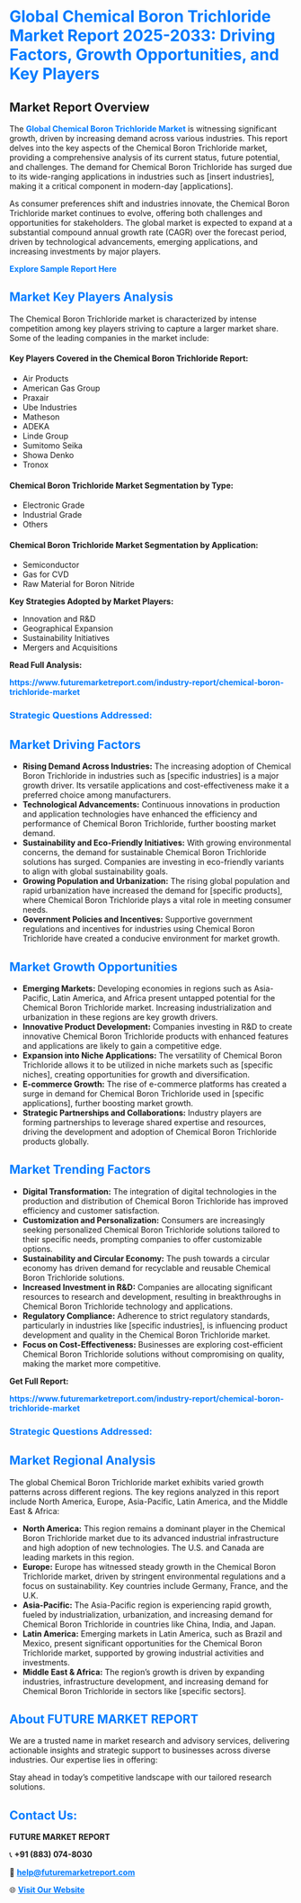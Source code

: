 <h1 style="color: #007BFF;">Global Chemical Boron Trichloride Market Report 2025-2033: Driving Factors, Growth Opportunities, and Key Players</h1>

<section id="overview">
<h2>Market Report Overview</h2>
<p>The <a href="https://www.futuremarketreport.com/industry-report/chemical-boron-trichloride-market" style="color: #007BFF; text-decoration: none;"><strong>Global Chemical Boron Trichloride Market</strong></a> is witnessing significant growth, driven by increasing demand across various industries. This report delves into the key aspects of the Chemical Boron Trichloride market, providing a comprehensive analysis of its current status, future potential, and challenges. The demand for Chemical Boron Trichloride has surged due to its wide-ranging applications in industries such as [insert industries], making it a critical component in modern-day [applications].</p>
<p>As consumer preferences shift and industries innovate, the Chemical Boron Trichloride market continues to evolve, offering both challenges and opportunities for stakeholders. The global market is expected to expand at a substantial compound annual growth rate (CAGR) over the forecast period, driven by technological advancements, emerging applications, and increasing investments by major players.</p>
</section>

<section id="overview">
<p><a href="https://www.futuremarketreport.com/request-sample/reportId=53189" style="color: #007BFF; text-decoration: none;"><strong>Explore Sample Report Here</strong></a></p>
</section>

<section id="key-players">
<h2 style="color: #007BFF;">Market Key Players Analysis</h2>
<p>The Chemical Boron Trichloride market is characterized by intense competition among key players striving to capture a larger market share. Some of the leading companies in the market include:</p>
<h4>Key Players Covered in the Chemical Boron Trichloride Report:</h4>
<ul><li>Air Products</li><li>American Gas Group</li><li>Praxair</li><li>Ube Industries</li><li>Matheson</li><li>ADEKA</li><li>Linde Group</li><li>Sumitomo Seika</li><li>Showa Denko</li><li>Tronox</li></ul>
<h4>Chemical Boron Trichloride Market Segmentation by Type:</h4>
<ul><li>Electronic Grade</li><li>Industrial Grade</li><li>Others</li></ul>

<h4>Chemical Boron Trichloride Market Segmentation by Application:</h4>
<ul><li>Semiconductor</li><li>Gas for CVD</li><li>Raw Material for Boron Nitride</li></ul>
<p><strong>Key Strategies Adopted by Market Players:</strong></p>
<ul>
<li>Innovation and R&D</li>
<li>Geographical Expansion</li>
<li>Sustainability Initiatives</li>
<li>Mergers and Acquisitions</li>
</ul>
</section>

<section>
<p><strong>Read Full Analysis: </strong></p><a href="https://www.futuremarketreport.com/industry-report/chemical-boron-trichloride-market" style="color: #007BFF; text-decoration: none;"><strong>https://www.futuremarketreport.com/industry-report/chemical-boron-trichloride-market</strong></a>
<h3 style="color: #007BFF;">Strategic Questions Addressed:</h3>
</section>

<section id="driving-factors">
<h2 style="color: #007BFF;">Market Driving Factors</h2>
<ul>
<li><strong>Rising Demand Across Industries:</strong> The increasing adoption of Chemical Boron Trichloride in industries such as [specific industries] is a major growth driver. Its versatile applications and cost-effectiveness make it a preferred choice among manufacturers.</li>
<li><strong>Technological Advancements:</strong> Continuous innovations in production and application technologies have enhanced the efficiency and performance of Chemical Boron Trichloride, further boosting market demand.</li>
<li><strong>Sustainability and Eco-Friendly Initiatives:</strong> With growing environmental concerns, the demand for sustainable Chemical Boron Trichloride solutions has surged. Companies are investing in eco-friendly variants to align with global sustainability goals.</li>
<li><strong>Growing Population and Urbanization:</strong> The rising global population and rapid urbanization have increased the demand for [specific products], where Chemical Boron Trichloride plays a vital role in meeting consumer needs.</li>
<li><strong>Government Policies and Incentives:</strong> Supportive government regulations and incentives for industries using Chemical Boron Trichloride have created a conducive environment for market growth.</li>
</ul>
</section>

<section id="growth-opportunities">
<h2 style="color: #007BFF;">Market Growth Opportunities</h2>
<ul>
<li><strong>Emerging Markets:</strong> Developing economies in regions such as Asia-Pacific, Latin America, and Africa present untapped potential for the Chemical Boron Trichloride market. Increasing industrialization and urbanization in these regions are key growth drivers.</li>
<li><strong>Innovative Product Development:</strong> Companies investing in R&D to create innovative Chemical Boron Trichloride products with enhanced features and applications are likely to gain a competitive edge.</li>
<li><strong>Expansion into Niche Applications:</strong> The versatility of Chemical Boron Trichloride allows it to be utilized in niche markets such as [specific niches], creating opportunities for growth and diversification.</li>
<li><strong>E-commerce Growth:</strong> The rise of e-commerce platforms has created a surge in demand for Chemical Boron Trichloride used in [specific applications], further boosting market growth.</li>
<li><strong>Strategic Partnerships and Collaborations:</strong> Industry players are forming partnerships to leverage shared expertise and resources, driving the development and adoption of Chemical Boron Trichloride products globally.</li>
</ul>
</section>

<section id="trending-factors">
<h2 style="color: #007BFF;">Market Trending Factors</h2>
<ul>
<li><strong>Digital Transformation:</strong> The integration of digital technologies in the production and distribution of Chemical Boron Trichloride has improved efficiency and customer satisfaction.</li>
<li><strong>Customization and Personalization:</strong> Consumers are increasingly seeking personalized Chemical Boron Trichloride solutions tailored to their specific needs, prompting companies to offer customizable options.</li>
<li><strong>Sustainability and Circular Economy:</strong> The push towards a circular economy has driven demand for recyclable and reusable Chemical Boron Trichloride solutions.</li>
<li><strong>Increased Investment in R&D:</strong> Companies are allocating significant resources to research and development, resulting in breakthroughs in Chemical Boron Trichloride technology and applications.</li>
<li><strong>Regulatory Compliance:</strong> Adherence to strict regulatory standards, particularly in industries like [specific industries], is influencing product development and quality in the Chemical Boron Trichloride market.</li>
<li><strong>Focus on Cost-Effectiveness:</strong> Businesses are exploring cost-efficient Chemical Boron Trichloride solutions without compromising on quality, making the market more competitive.</li>
</ul>
</section>

<section>
<p><strong>Get Full Report: </strong></p><a href="https://www.futuremarketreport.com/industry-report/chemical-boron-trichloride-market" style="color: #007BFF; text-decoration: none;"><strong>https://www.futuremarketreport.com/industry-report/chemical-boron-trichloride-market</strong></a>
<h3 style="color: #007BFF;">Strategic Questions Addressed:</h3>
</section>


<section id="regional-analysis">
<h2 style="color: #007BFF;">Market Regional Analysis</h2>
<p>The global Chemical Boron Trichloride market exhibits varied growth patterns across different regions. The key regions analyzed in this report include North America, Europe, Asia-Pacific, Latin America, and the Middle East & Africa:</p>
<ul>
<li><strong>North America:</strong> This region remains a dominant player in the Chemical Boron Trichloride market due to its advanced industrial infrastructure and high adoption of new technologies. The U.S. and Canada are leading markets in this region.</li>
<li><strong>Europe:</strong> Europe has witnessed steady growth in the Chemical Boron Trichloride market, driven by stringent environmental regulations and a focus on sustainability. Key countries include Germany, France, and the U.K.</li>
<li><strong>Asia-Pacific:</strong> The Asia-Pacific region is experiencing rapid growth, fueled by industrialization, urbanization, and increasing demand for Chemical Boron Trichloride in countries like China, India, and Japan.</li>
<li><strong>Latin America:</strong> Emerging markets in Latin America, such as Brazil and Mexico, present significant opportunities for the Chemical Boron Trichloride market, supported by growing industrial activities and investments.</li>
<li><strong>Middle East & Africa:</strong> The region’s growth is driven by expanding industries, infrastructure development, and increasing demand for Chemical Boron Trichloride in sectors like [specific sectors].</li>
</ul>
</section>

<footer>
<h2 style="color: #007BFF;">About FUTURE MARKET REPORT</h2>
<p>We are a trusted name in market research and advisory services, delivering actionable insights and strategic support to businesses across diverse industries. Our expertise lies in offering:</p>

<p>Stay ahead in today’s competitive landscape with our tailored research solutions.</p>

<h2 style="color: #007BFF;">Contact Us:</h2>
<p><strong>FUTURE MARKET REPORT</strong></p>
<p>📞 <strong>+91 (883) 074-8030</strong></p>
<p>📧 <strong><a href="mailto:help@futuremarketreport.com" style="color: #007BFF;">help@futuremarketreport.com</a></strong></p>
<p>🌐 <strong><a href="https://www.futuremarketreport.com/" style="color: #007BFF;">Visit Our Website</a></strong></p>
</footer>